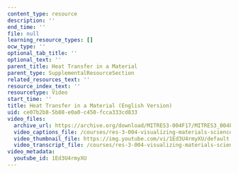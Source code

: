 ```yaml
---
content_type: resource
description: ''
end_time: ''
file: null
learning_resource_types: []
ocw_type: ''
optional_tab_title: ''
optional_text: ''
parent_title: Heat Transfer in a Material
parent_type: SupplementalResourceSection
related_resources_text: ''
resource_index_text: ''
resourcetype: Video
start_time: ''
title: Heat Transfer in a Material (English Version)
uid: ce07b2b8-5b88-e0a0-c450-fcca333cd833
video_files:
  archive_url: https://archive.org/download/MITRES3-004F17/MITRES3_004F17_2017EPFL_bingg_en_300k.mp4
  video_captions_file: /courses/res-3-004-visualizing-materials-science-fall-2017/dc5b3bb768165e5bbb9bad0d6fc8b1a8_1Ed3U4rmyXU.vtt
  video_thumbnail_file: https://img.youtube.com/vi/1Ed3U4rmyXU/default.jpg
  video_transcript_file: /courses/res-3-004-visualizing-materials-science-fall-2017/5fc0404eca2be23789e5468985f70199_1Ed3U4rmyXU.pdf
video_metadata:
  youtube_id: 1Ed3U4rmyXU
---
```

